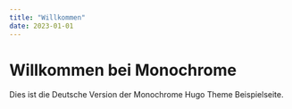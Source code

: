 ```yaml
---
title: "Willkommen"
date: 2023-01-01
---
```


# Willkommen bei Monochrome

Dies ist die Deutsche Version der Monochrome Hugo Theme Beispielseite.
